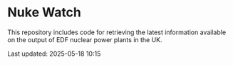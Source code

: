 # Nuke Watch

This repository includes code for retrieving the latest information available on the output of EDF nuclear power plants in the UK.

Last updated: 2025-05-18 10:15
